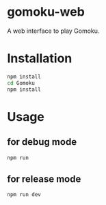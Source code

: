 # gomoku-web
A web interface to play Gomoku.

# Installation
``` bash
npm install
cd Gomoku
npm install
```

# Usage
## for debug mode
```bash
npm run
```

## for release mode
```bash
npm run dev
```
